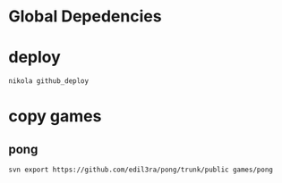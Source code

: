 # Global Depedencies
	
	
# deploy
	nikola github_deploy	

# copy games
## pong
	svn export https://github.com/edil3ra/pong/trunk/public games/pong

